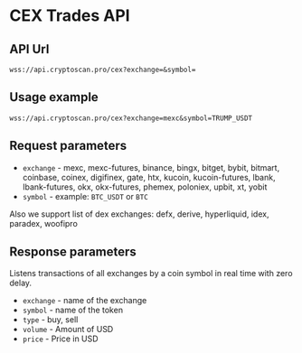 # CEX Trades API

## API Url

```
wss://api.cryptoscan.pro/cex?exchange=&symbol=
```

## Usage example

```
wss://api.cryptoscan.pro/cex?exchange=mexc&symbol=TRUMP_USDT
```

## Request parameters

- `exchange` - mexc, mexc-futures, binance, bingx, bitget, bybit, bitmart, coinbase, coinex, digifinex, gate, htx, kucoin, kucoin-futures, lbank, lbank-futures, okx, okx-futures, phemex, poloniex, upbit, xt, yobit
- `symbol` - example: `BTC_USDT` or `BTC`

Also we support list of dex exchanges: defx, derive, hyperliquid, idex, paradex, woofipro

## Response parameters

Listens transactions of all exchanges by a coin symbol in real time with zero delay.

- `exchange` - name of the exchange
- `symbol` - name of the token
- `type` - buy, sell
- `volume` - Amount of USD
- `price` - Price in USD
